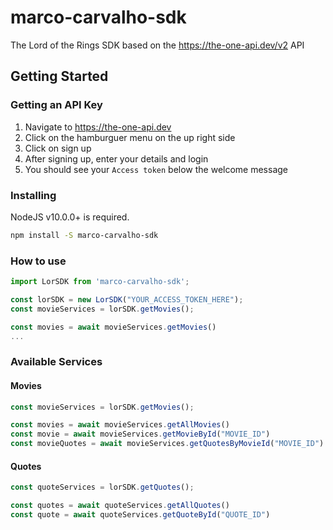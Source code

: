# marco-carvalho-sdk

The Lord of the Rings SDK based on the <https://the-one-api.dev/v2> API

## Getting Started

### Getting an API Key

1. Navigate to <https://the-one-api.dev>
2. Click on the hamburguer menu on the up right side
3. Click on sign up
4. After signing up, enter your details and login
5. You should see your `Access token` below the welcome message

### Installing

NodeJS v10.0.0+ is required.

```sh
npm install -S marco-carvalho-sdk
```

### How to use

```js
import LorSDK from 'marco-carvalho-sdk';

const lorSDK = new LorSDK("YOUR_ACCESS_TOKEN_HERE");
const movieServices = lorSDK.getMovies();

const movies = await movieServices.getMovies()
...
```

### Available Services

#### Movies

```js
const movieServices = lorSDK.getMovies();

const movies = await movieServices.getAllMovies()
const movie = await movieServices.getMovieById("MOVIE_ID")
const movieQuotes = await movieServices.getQuotesByMovieId("MOVIE_ID")
```

#### Quotes

```js
const quoteServices = lorSDK.getQuotes();

const quotes = await quoteServices.getAllQuotes()
const quote = await quoteServices.getQuoteById("QUOTE_ID")
```
